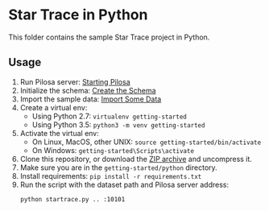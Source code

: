 # Star Trace in Python

This folder contains the sample Star Trace project in Python. 

## Usage

1. Run Pilosa server: [Starting Pilosa](https://www.pilosa.com/docs/getting-started/#starting-pilosa)
2. Initialize the schema: [Create the Schema](https://www.pilosa.com/docs/getting-started/#create-the-schema)
3. Import the sample data: [Import Some Data](https://www.pilosa.com/docs/getting-started/#import-some-data)
4. Create a virtual env:
	* Using Python 2.7: `virtualenv getting-started`
	* Using Python 3.5: `python3 -m venv getting-started`
5. Activate the virtual env:
	* On Linux, MacOS, other UNIX: `source getting-started/bin/activate`
	* On Windows: `getting-started\Scripts\activate`
6. Clone this repository, or download the [ZIP archive](https://github.com/pilosa/getting-started/archive/master.zip) and uncompress it.
7. Make sure you are in the `getting-started/python` directory.	
8. Install requirements: `pip install -r requirements.txt`
9. Run the script with the dataset path and Pilosa server address:
    ```
    python startrace.py .. :10101
    ```
